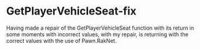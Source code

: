 # GetPlayerVehicleSeat-fix
Having made a repair of the GetPlayerVehicleSeat function with its return in some moments with incorrect values, with my repair, is returning with the correct values with the use of Pawn.RakNet.

